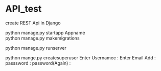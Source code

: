 # API_test
create REST Api in Django


python manage.py startapp Appname  
python manage.py makemigrations

python manage.py runserver

python mange.py createsuperuser 
    Enter Usernamec : 
    Enter Email Add :
    passsword       :
    password(Again) :

